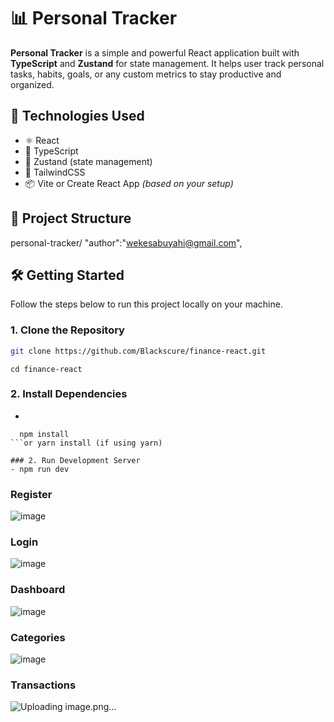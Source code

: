 # 📊 Personal Tracker

**Personal Tracker** is a simple and powerful React application built with **TypeScript** and **Zustand** for state management. It helps user track personal tasks, habits, goals, or any custom metrics to stay productive and organized.

## 🚀 Technologies Used

- ⚛️ React
- 🔡 TypeScript
- 🌿 Zustand (state management)
- 🎨 TailwindCSS 
- 📦 Vite or Create React App *(based on your setup)*

## 📂 Project Structure

personal-tracker/
  "author":"wekesabuyahi@gmail.com",


## 🛠️ Getting Started

Follow the steps below to run this project locally on your machine.

### 1. Clone the Repository

```bash
git clone https://github.com/Blackscure/finance-react.git
```
```
cd finance-react
```

### 2. Install Dependencies
-
```
  npm install
```or yarn install (if using yarn)

### 2. Run Development Server
- npm run dev
```

### Register
![image](https://github.com/user-attachments/assets/534f31bb-e1a7-4aa4-947e-142741fa6211)

### Login 
![image](https://github.com/user-attachments/assets/41cfa817-ed68-48ad-b0da-510a763b8a6d)

### Dashboard
![image](https://github.com/user-attachments/assets/e4daf94d-056b-4734-afe1-25f97b698bda)

### Categories
![image](https://github.com/user-attachments/assets/38ef105d-8026-4958-a630-6164e90ad791)

### Transactions
![Uploading image.png…]()







